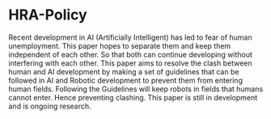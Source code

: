 # HRA-Policy

Recent development in AI (Artificially Intelligent) has led to fear of human unemployment. This paper hopes to 
separate them and keep them independent of each other. So that both can continue developing without interfering 
with each other.
This paper aims to resolve the clash between human and AI development by making a set of guidelines that can be 
followed in AI and Robotic development to prevent them from entering human fields.
Following the Guidelines will keep robots in fields that humans cannot enter. Hence preventing clashing.
This paper is still in development and is ongoing research. 

